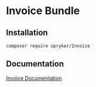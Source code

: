 # Invoice Bundle

## Installation

```
composer require spryker/Invoice
```

## Documentation

[Invoice Documentation](https://spryker.github.io/invoice/index.html)




